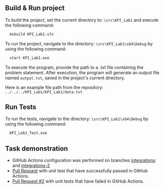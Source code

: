 ## Build & Run project

To build the project, set the current directory to: `\src\KPI_Lab1` and execute the following command:

```bash
  msbuild KPI_Lab1.sln
```
To run the project, navigate to the directory: `\src\KPI_Lab1\x64\Debug`
by using the following command:
```bash
  start KPI_Lab1.exe
```
To execute the program, provide the path to a .txt file containing the problem statement. After execution, the program will generate an output file named `output.txt`, saved in the project's current directory.

Here is an example file path from the repository: `../../../KPI_Lab1/KPI_Lab1/data.txt` 

## Run Tests
To run the tests, navigate to the directory: `\src\KPI_Lab1\x64\Debug`
by using the following command:
```bash
  KPI_Lab1_Test.exe
```

## Task demonstration
- GitHub Actions configuration was performed on branches [integrations](https://github.com/future-stardust/im-1x-lab-1-MargoPonomarenko/tree/integrations) and [integrations-2](https://github.com/future-stardust/im-1x-lab-1-MargoPonomarenko/tree/integrations-2)
- [Pull Request](https://github.com/future-stardust/im-1x-lab-1-MargoPonomarenko/pull/2) with unit test that have successfully passed in GitHub Actions.
- [Pull Request #2](https://github.com/future-stardust/im-1x-lab-1-MargoPonomarenko/pull/3) with unit tests that have failed in GitHub Actions.
